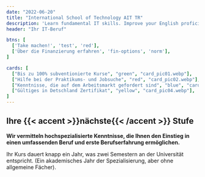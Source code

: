 ```yaml
---
date: "2022-06-20"
title: "International School of Technology AIT TR"
description: 'Learn fundamental IT skills. Improve your English proficiency. Land a job.'
header: "Ihr IT-Beruf"

btns: [
  ['Take machen!', 'test', 'red'],
  ['Über die Finanzierung erfahren', 'fin-options', 'norm'],
]

cards: [
  ["Bis zu 100% subventionierte Kurse", "green", "card_pic01.webp"],
  ["Hilfe bei der Praktikums- und Jobsuche", "red", "card_pic02.webp"],
  ["Kenntnisse, die auf dem Arbeitsmarkt gefordert sind", "blue", "card_pic03.webp"],
  ["Gültiges in Detschland Zertifikat", "yellow", "card_pic04.webp"],
]
---
```


## Ihre  {{< accent >}}nächste{{< /accent >}} Stufe

__Wir vermitteln hochspezialisierte Kenntnisse, die Ihnen den Einstieg in einen umfassenden Beruf und erste Berufserfahrung ermöglichen.__

Ihr Kurs dauert knapp ein Jahr, was zwei Semestern an der Universität entspricht. (Ein akademisches Jahr der Spezialisierung, aber ohne allgemeine Fächer).
